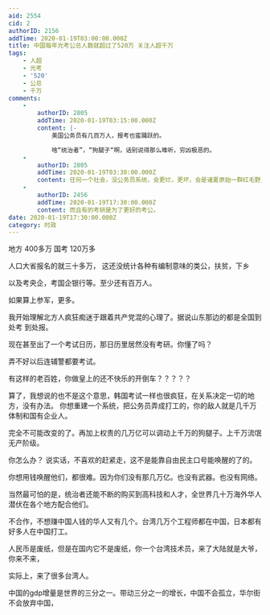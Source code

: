 ```yaml
---
aid: 2554
cid: 2
authorID: 2156
addTime: 2020-01-19T03:00:00.000Z
title: 中国每年光考公总人数就超过了520万 关注人超千万
tags:
    - 人超
    - 光考
    - '520'
    - 公总
    - 千万
comments:
    -
        authorID: 2805
        addTime: 2020-01-19T03:15:00.000Z
        content: |-
            美国公务员有几百万人，报考也蛮踊跃的。

            啥“统治者”，“狗腿子“啊，话别说得那么难听，穷凶极恶的。
    -
        authorID: 2805
        addTime: 2020-01-19T03:30:00.000Z
        content: 仼何一个社会，没公务员系统，会更烂，更坏，会是诸夏原始一群红毛野人。
    -
        authorID: 2456
        addTime: 2020-01-19T17:30:00.000Z
        content: 而且有的考研是为了更好的考公。
date: 2020-01-19T17:30:00.000Z
category: 时政
---
```


地方 400多万 国考 120万多

人口大省报名的就三十多万， 这还没统计各种有编制意味的类公，扶贫，下乡

以及考央企，考国企银行等。至少还有百万人。

如果算上参军，更多。

我开始理解北方人疯狂痴迷于跟着共产党混的心理了。据说山东那边的都是全国到处考 到处报。

现在甚至出了一个考试日历，那日历里居然没有考研。你懂了吗？

弄不好以后连辅警都要考试。

有这样的老百姓，你做皇上的还不快乐的开倒车？？？？？

算了，我想说的也不是这个意思，韩国考试一样也很疯狂，在关系决定一切的地方，没有办法。 你想重建一个系统，把公务员弄成打工的，你的敌人就是几千万体制和国有企业人。

完全不可能改变的了。再加上权贵的几万亿可以调动上千万的狗腿子。上千万流氓无产阶级。

你怎么办？ 说实话，不喜欢的赶紧走，这不是能靠自由民主口号能唤醒的了的。

你想用钱唤醒他们，都很难。因为你们没有那几万亿。也没有武器。也没有网络。

当然最可怕的是，统治者还能不断的购买到高科技和人才，全世界几十万海外华人潜伏在各个地方配合他们。

不合作，不想赚中国人钱的华人又有几个。台湾几万个工程师都在中国，日本都有好多人在中国打工。

人民币是废纸，但是在国内它不是废纸，你一个台湾技术员，来了大陆就是大爷，你来不来，

实际上，来了很多台湾人。

中国的gdp增量是世界的三分之一。带动三分之一的增长，中国不会孤立，华尔街不会放弃中国，
